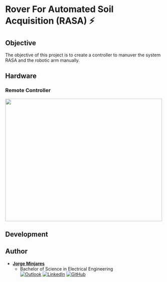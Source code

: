 # Rover For Automated Soil Acquisition (RASA) :zap:
## **Objective** 
The objective of this project is to create a controller to manuver the system RASA and the robotic arm manually.
## **Hardware**

### **Remote Controller**
<img src="images/Remote-Controller-PCB.png" width = "500" height = "390"><br>


## **Development**

## **Author**
* [**Jorge Minjares**](https://github.com/JorgeMinjares)<br>
  * Bachelor of Science in Electrical Engineering<br>
[![Outlook](https://img.shields.io/badge/Microsoft_Outlook-0078D4?style=for-the-badge&logo=microsoft-outlook&logoColor=white&style=flat)](mailto:jminjares5@miners.utep.edu) 
[![LinkedIn](https://img.shields.io/badge/LinkedIn-0077B5?style=for-the-badge&logo=linkedin&logoColor=white&style=flat)](https://www.linkedin.com/in/jorge-minjares/) [![GitHub](https://img.shields.io/badge/GitHub-100000?style=for-the-badge&logo=github&logoColor=white&style=flat)](https://github.com/JorgeMinjares)